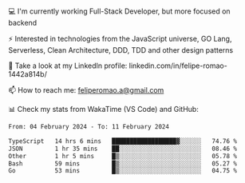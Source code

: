 💻 I'm currently working Full-Stack Developer, but more focused on backend

⚡ Interested in technologies from the JavaScript universe, GO Lang, Serverless, Clean Architecture, DDD, TDD and other design patterns

👥 Take a look at my LinkedIn profile: linkedin.com/in/felipe-romao-1442a814b/

📫 How to reach me: feliperomao.a@gmail.com

📊 Check my stats from WakaTime (VS Code) and GitHub:

<!--START_SECTION:waka-->

```txt
From: 04 February 2024 - To: 11 February 2024

TypeScript   14 hrs 6 mins   ██████████████████▓░░░░░░   74.76 %
JSON         1 hr 35 mins    ██░░░░░░░░░░░░░░░░░░░░░░░   08.46 %
Other        1 hr 5 mins     █▒░░░░░░░░░░░░░░░░░░░░░░░   05.78 %
Bash         59 mins         █▒░░░░░░░░░░░░░░░░░░░░░░░   05.27 %
Go           53 mins         █▒░░░░░░░░░░░░░░░░░░░░░░░   04.75 %
```

<!--END_SECTION:waka-->
